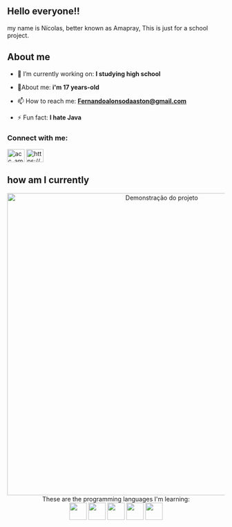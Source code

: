 ## Hello everyone!!
 my name is Nícolas, better known as Amapray, This is just for a school project.

 ## About me 
 - 📄 I’m currently working on: **I studying high school**

- 💬About me: **i'm 17 years-old**

- 📫 How to reach me: **Fernandoalonsodaaston@gmail.com**

- ⚡ Fun fact: **I hate Java**

<h3 align="left">Connect with me:</h3>
<p align="left">
<a href="https://instagram.com/acc_amapray" target="blank"><img align="center" src="https://raw.githubusercontent.com/rahuldkjain/github-profile-readme-generator/master/src/images/icons/Social/instagram.svg" alt="acc_amapray" height="30" width="40" /></a>
<a href="https://www.youtube.com/c/https://www.youtube.com/@amaprayy" target="blank"><img align="center" src="https://raw.githubusercontent.com/rahuldkjain/github-profile-readme-generator/master/src/images/icons/Social/youtube.svg" alt="https://www.youtube.com/@amaprayy" height="30" width="40" /></a>
</p>
 
 ##  how am I currently

<div align="center">
  <img src="https://i.gifer.com/KHO.gif" alt="Demonstração do projeto" width="700"/>
</div>
<div align="center">
These are the programming languages ​​I'm learning:
<br>
<img loading="lazy" src="https://cdn.jsdelivr.net/gh/devicons/devicon@latest/icons/java/java-original.svg" width="40" height="40"/> 
<img loading="lazy" src="https://cdn.jsdelivr.net/gh/devicons/devicon@latest/icons/c/c-original.svg" width="40" height="40"/> 
<img loading="lazy" src="https://cdn.jsdelivr.net/gh/devicons/devicon@latest/icons/javascript/javascript-original.svg" width="40" height="40"/> 
<img loading="lazy" src="https://cdn.jsdelivr.net/gh/devicons/devicon@latest/icons/html5/html5-original.svg" width="40" height="40"/> 
<img loading="lazy" src="https://cdn.jsdelivr.net/gh/devicons/devicon@latest/icons/mysql/mysql-original.svg" width="40" height="40"/> 
</div>



